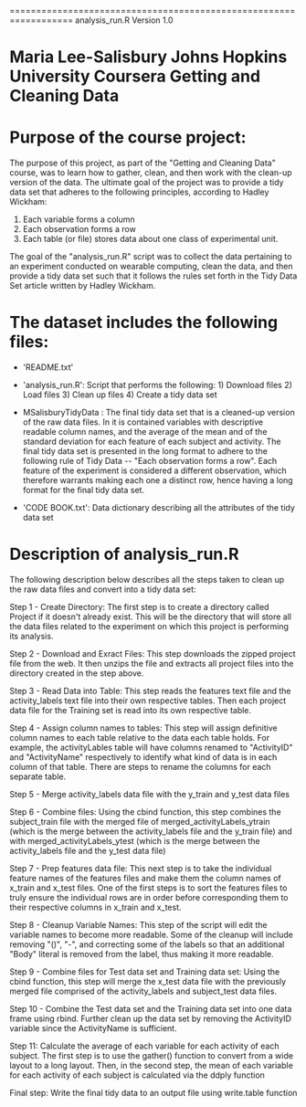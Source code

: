 ==================================================================
analysis_run.R
Version 1.0

Maria Lee-Salisbury
Johns Hopkins University
Coursera
Getting and Cleaning Data
==================================================================

Purpose of the course project:
==============================
The purpose of this project, as part of the "Getting and Cleaning Data" course, was to learn how to gather, clean, and then work with the clean-up version of the data.  The ultimate goal of the project was to provide a tidy data set that adheres to the following principles, according to Hadley Wickham:

1.  Each variable forms a column
2.  Each observation forms a row
3.  Each table (or file) stores data about one class of experimental unit.

The goal of the "analysis_run.R" script was to collect the data pertaining to an experiment conducted on wearable computing, clean the data, and then provide a tidy data set such that it follows the rules set forth in the Tidy Data Set article written by Hadley Wickham.


The dataset includes the following files:
=========================================

- 'README.txt'

- 'analysis_run.R': Script that performs the following:  1)  Download files 2) Load files 3) Clean up files  4) Create a tidy data set

-  MSalisburyTidyData :  The final tidy data set that is a cleaned-up version of the raw data files.  In it is contained variables with descriptive readable column names, and
			 the average of the mean and of the standard deviation for each feature of each subject and activity.  The final tidy data set is presented in the 
			 long format to adhere to the following rule of Tidy Data  --  "Each observation forms a row".  Each feature of the experiment is considered a different
			 observation, which therefore warrants making each one a distinct row, hence having a long format for the final tidy data set.

- 'CODE BOOK.txt': Data dictionary describing all the attributes of the tidy data set


Description of analysis_run.R
=============================
The following description below describes all the steps taken to clean up the raw data files and convert into a tidy data set:

Step 1 - Create Directory:  The first step is to create a directory called Project if it doesn't already exist.  This will be the directory that will
store all the data files related to the experiment on which this project is performing its analysis.

Step 2 - Download and Exract Files:  This step downloads the zipped project file from the web.  It then unzips the file  and extracts all project files 
into the directory created in the step above.

Step 3 - Read Data into Table:  This step reads the features text file and the activity_labels text file into their own respective tables.  Then each 
project data file for the Training set is read into its own respective table.

Step 4 - Assign column names to tables:  This step will assign definitive column names to each table relative to the data each table holds.  For example, 
the activityLables table will have columns renamed to "ActivityID" and "ActivityName" respectively to identify what kind of data is in each column of that
table.  There are steps to rename the columns for each separate table.

Step 5 - Merge activity_labels data file with the y_train and y_test data files

Step 6 -  Combine files:  Using the cbind function, this step combines the  subject_train file with the merged file of 
merged_activityLabels_ytrain (which is the merge between the activity_labels file and the y_train file)
and with merged_activityLabels_ytest (which is the merge between the activity_labels file and the y_test data file)

Step 7 -  Prep features data file:  This next step is to take the individual feature names of the features files and make them the
column names of x_train and x_test files.  One of the first steps is to sort the features files to truly ensure
the individual rows are in order before corresponding them to their respective columns in x_train and x_test.

Step 8 -  Cleanup Variable Names:  This step of the script will edit the variable names to become more readable. 
Some of the cleanup will include removing "()", "-", and correcting some of the labels so that an additional "Body"
literal is removed from the label, thus making it more readable.

Step 9 - Combine files for Test data set and Training data set:  Using the cbind function, this step will merge the x_test data file with the previously
merged file comprised of the activity_labels and subject_test data files.

Step 10 - Combine the Test data set and the Training data set into one data frame using rbind.  Further
clean up the data set by removing the ActivityID variable since the ActivityName is sufficient.

Step 11:  Calculate the average of each variable for each activity of each subject.  The first step is to use the gather() function to convert from a 
wide layout to a long layout.  Then, in the second step, the mean of each variable for each activity of each subject is calculated via the ddply function

Final step:  Write the final tidy data to an output file using write.table function
